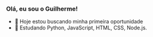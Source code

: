 ### Olá, eu sou o Guilherme!

- 🔭 Hoje estou buscando minha primeira oportunidade
- 🌱 Estudando Python, JavaScript, HTML, CSS, Node.js.
